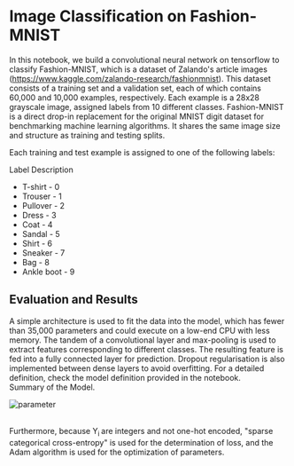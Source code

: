 # **Image Classification on Fashion-MNIST** #

In this notebook, we build a convolutional neural network on tensorflow to classify Fashion-MNIST, which is a dataset of Zalando's article images (https://www.kaggle.com/zalando-research/fashionmnist). This dataset consists of a training set and a validation set, each of which contains 60,000 and 10,000 examples, respectively. Each example is a 28x28 grayscale image, assigned labels from 10 different classes. Fashion-MNIST is a direct drop-in replacement for the original MNIST digit dataset for benchmarking machine learning algorithms. It shares the same image size and structure as training and testing splits.

Each training and test example is assigned to one of the following labels:

Label Description

*  T-shirt  - 0 <br />
*  Trouser  - 1 <br />
*  Pullover - 2 <br />
*  Dress    - 3 <br />
*  Coat     - 4 <br />
*  Sandal   - 5 <br />
*  Shirt    - 6 <br />
*  Sneaker  - 7 <br />
*  Bag      - 8 <br />
*  Ankle boot - 9 <br />

## **Evaluation and Results** ##

A simple architecture is used to fit the data into the model, which has fewer than 35,000 parameters and could execute on a low-end CPU with less memory. The tandem of a convolutional layer and max-pooling is used to extract features corresponding to different classes. The resulting feature is fed into a fully connected layer for prediction. Dropout regularisation is also implemented between dense layers to avoid overfitting. For a detailed definition, check the model definition provided in the notebook. <br />
Summary of the Model.

![parameter](https://user-images.githubusercontent.com/58718943/210721119-3e62db5d-b51a-407c-9abe-18fc9738d319.jpg)

<br />
Furthermore, because Y<sub>i </sub> are integers and not one-hot encoded, "sparse categorical cross-entropy" is used for the determination of loss, and the Adam algorithm is used for the optimization of parameters.
<br />

